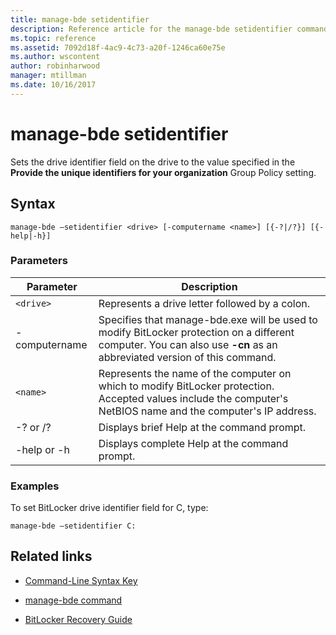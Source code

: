 ```yaml
---
title: manage-bde setidentifier
description: Reference article for the manage-bde setidentifier command, which sets the drive identifier field on the drive to the value specified in the Provide the unique identifiers for your organization Group Policy setting.
ms.topic: reference
ms.assetid: 7092d18f-4ac9-4c73-a20f-1246ca60e75e
ms.author: wscontent
author: robinharwood
manager: mtillman
ms.date: 10/16/2017
---
```


# manage-bde setidentifier

Sets the drive identifier field on the drive to the value specified in the **Provide the unique identifiers for your organization** Group Policy setting.

## Syntax

```
manage-bde –setidentifier <drive> [-computername <name>] [{-?|/?}] [{-help|-h}]
```

### Parameters

| Parameter | Description |
| --------- | ----------- |
| `<drive>` | Represents a drive letter followed by a colon. |
| -computername | Specifies that manage-bde.exe will be used to modify BitLocker protection on a different computer. You can also use **-cn** as an abbreviated version of this command. |
| `<name>` | Represents the name of the computer on which to modify BitLocker protection. Accepted values include the computer's NetBIOS name and the computer's IP address. |
| -? or /? | Displays brief Help at the command prompt. |
| -help or -h | Displays complete Help at the command prompt. |

### Examples

To set BitLocker drive identifier field for C, type:

```
manage-bde –setidentifier C:
```

## Related links

- [Command-Line Syntax Key](command-line-syntax-key.md)

- [manage-bde command](manage-bde.md)

- [BitLocker Recovery Guide](/windows/security/information-protection/bitlocker/bitlocker-recovery-guide-plan)
